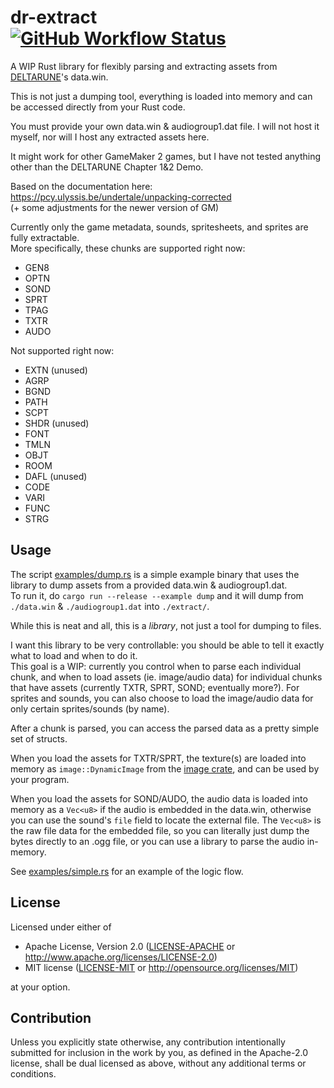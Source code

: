 <h1>dr-extract<br>
    <a href="https://github.com/PieKing1215/dr-extract-rs/actions/workflows/rust_build_test.yml"><img alt="GitHub Workflow Status" src="https://img.shields.io/github/workflow/status/PieKing1215/dr-extract-rs/Rust%20Build+Test"></a>
</h1>

A WIP Rust library for flexibly parsing and extracting assets from [DELTARUNE](https://deltarune.com)'s data.win.

This is not just a dumping tool, everything is loaded into memory and can be accessed directly from your Rust code.

You must provide your own data.win & audiogroup1.dat file. I will not host it myself, nor will I host any extracted assets here.

It might work for other GameMaker 2 games, but I have not tested anything other than the DELTARUNE Chapter 1&2 Demo.

Based on the documentation here: https://pcy.ulyssis.be/undertale/unpacking-corrected<br>
(+ some adjustments for the newer version of GM)

Currently only the game metadata, sounds, spritesheets, and sprites are fully extractable.<br>
More specifically, these chunks are supported right now:
- GEN8
- OPTN
- SOND
- SPRT
- TPAG
- TXTR
- AUDO

Not supported right now:
- EXTN (unused)
- AGRP
- BGND
- PATH
- SCPT
- SHDR (unused)
- FONT
- TMLN
- OBJT
- ROOM
- DAFL (unused)
- CODE
- VARI
- FUNC
- STRG

## Usage
The script [examples/dump.rs](examples/dump.rs) is a simple example binary that uses the library to dump assets from a provided data.win & audiogroup1.dat.<br>
To run it, do `cargo run --release --example dump` and it will dump from `./data.win` & `./audiogroup1.dat` into `./extract/`.

While this is neat and all, this is a *library*, not just a tool for dumping to files.

I want this library to be very controllable: you should be able to tell it exactly what to load and when to do it.<br>This goal is a WIP: currently you control when to parse each individual chunk, and when to load assets (ie. image/audio data) for individual chunks that have assets (currently TXTR, SPRT, SOND; eventually more?). For sprites and sounds, you can also choose to load the image/audio data for only certain sprites/sounds (by name).

After a chunk is parsed, you can access the parsed data as a pretty simple set of structs. 

When you load the assets for TXTR/SPRT, the texture(s) are loaded into memory as `image::DynamicImage` from the [image crate](https://github.com/image-rs/image), and can be used by your program.

When you load the assets for SOND/AUDO, the audio data is loaded into memory as a `Vec<u8>` if the audio is embedded in the data.win, otherwise you can use the sound's `file` field to locate the external file. The `Vec<u8>` is the raw file data for the embedded file, so you can literally just dump the bytes directly to an .ogg file, or you can use a library to parse the audio in-memory.

See [examples/simple.rs](examples/simple.rs) for an example of the logic flow.

## License

Licensed under either of

 * Apache License, Version 2.0
   ([LICENSE-APACHE](LICENSE-APACHE) or http://www.apache.org/licenses/LICENSE-2.0)
 * MIT license
   ([LICENSE-MIT](LICENSE-MIT) or http://opensource.org/licenses/MIT)

at your option.

## Contribution

Unless you explicitly state otherwise, any contribution intentionally submitted
for inclusion in the work by you, as defined in the Apache-2.0 license, shall be
dual licensed as above, without any additional terms or conditions.
